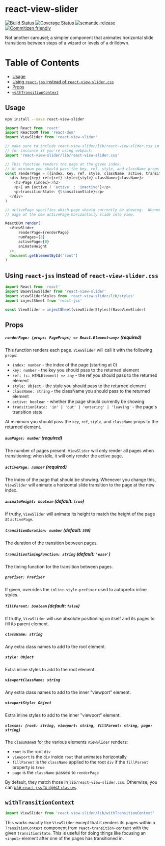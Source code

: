 # react-view-slider

[![Build Status](https://travis-ci.org/jcoreio/react-view-slider.svg?branch=master)](https://travis-ci.org/jcoreio/react-view-slider)
[![Coverage Status](https://coveralls.io/repos/github/jcoreio/react-view-slider/badge.svg?branch=master)](https://coveralls.io/github/jcoreio/react-view-slider?branch=master)
[![semantic-release](https://img.shields.io/badge/%20%20%F0%9F%93%A6%F0%9F%9A%80-semantic--release-e10079.svg)](https://github.com/semantic-release/semantic-release)
[![Commitizen friendly](https://img.shields.io/badge/commitizen-friendly-brightgreen.svg)](http://commitizen.github.io/cz-cli/)

Not another carousel; a simpler component that animates horizontal slide transitions between steps of a wizard or levels
of a drilldown.

# Table of Contents

- [Usage](#usage)
- [Using `react-jss` instead of `react-view-slider.css`](#using-react-jss-instead-of-react-view-slidercss)
- [Props](#props)
- [`withTransitionContext`](#withtransitioncontext)

## Usage

```sh
npm install --save react-view-slider
```

```js
import React from 'react'
import ReactDOM from 'react-dom'
import ViewSlider from 'react-view-slider'

// make sure to include react-view-slider/lib/react-view-slider.css in the page.
// for instance if you're using webpack:
import 'react-view-slider/lib/react-view-slider.css'

// This function renders the page at the given index.
// At minimum you should pass the key, ref, style, and className props to the returned element.
const renderPage = ({index, key, ref, style, className, active, transitionState}) => (
  <div key={key} ref={ref} style={style} className={className}>
    <h3>Page {index}</h3>
    <p>I am {active ? 'active' : 'inactive'}</p>
    <p>transitionState: {transitionState}</p>
  </div>
)

// activePage specifies which page should currently be showing.  Whenever you change it, ViewSlider will make the
// page at the new activePage horizontally slide into view.

ReactDOM.render(
  <ViewSlider
      renderPage={renderPage}
      numPages={3}
      activePage={0}
      animateHeight
  />,
  document.getElementById('root')
)
```

## Using `react-jss` instead of `react-view-slider.css`

```js
import React from 'react'
import BaseViewSlider from 'react-view-slider'
import viewSliderStyles from 'react-view-slider/lib/styles'
import injectSheet from 'react-jss'

const ViewSlider = injectSheet(viewSliderStyles)(BaseViewSlider)
```

## Props

##### `renderPage: (props: PageProps) => React.Element<any>` **(required)**

This function renders each page.  `ViewSlider` will call it with the following `props`:
* `index: number` - the index of the page (starting at 0)
* `key: number` - the key you should pass to the returned element
* `ref: (c: HTMLElement) => any` - the ref you should pass to the returned element
* `style: Object` - the style you should pass to the returned element
* `className: string` - the className you should pass to the returned element
* `active: boolean` - whether the page should currently be showing
* `transitionState: 'in' | 'out' | 'entering' | 'leaving'` - the page's transition state

At minimum you should pass the `key`, `ref`, `style`, and `className` props to the returned element.

##### `numPages: number` **(required)**

The number of pages present.  `ViewSlider` will only render all pages when transitioning; when idle, it will
only render the active page.

##### `activePage: number` **(required)**

The index of the page that should be showing.  Whenever you change this, `ViewSlider` will animate a horizontal slide
transition to the page at the new index.

##### `animateHeight: boolean` (default: `true`)

If truthy, `ViewSlider` will animate its height to match the height of the page at `activePage`.

##### `transitionDuration: number` (default: `500`)

The duration of the transition between pages.

##### `transitionTimingFunction: string` (default: `'ease'`)

The timing function for the transition between pages.

##### `prefixer: Prefixer`

If given, overrides the `inline-style-prefixer` used to autoprefix inline styles.

##### `fillParent: boolean` (default: `false`)

If truthy, `ViewSlider` will use absolute positioning on itself and its pages to fill its parent element.

##### `className: string`

Any extra class names to add to the root element.

##### `style: Object`

Extra inline styles to add to the root element.

##### `viewportClassName: string`

Any extra class names to add to the inner "viewport" element.

##### `viewportStyle: Object`

Extra inline styles to add to the inner "viewport" element.

##### `classes: {root: string, viewport: string, fillParent: string, page: string}`

The `className`s for the various elements `ViewSlider` renders:
- `root` is the root `div`
- `viewport` is the `div` inside `root` that animates horizontally
- `fillParent` is the `className` applied to the root `div` if the `fillParent` property is `true`
- `page` is the `className` passed to `renderPage`

By default, they match those in `lib/react-view-slider.css`.
Otherwise, you can [use `react-jss` to inject `classes`](#using-react-jss-instead-of-react-view-slidercss).

## `withTransitionContext`

```js
import ViewSlider from 'react-view-slider/lib/withTransitionContext'
```

This works exactly like `ViewSlider` except that it renders its pages within a `TransitionContext` component from
`react-transition-context` with the given `transitionState`.  This is useful for doing things like focusing an `<input>`
element after one of the pages has transitioned in.

